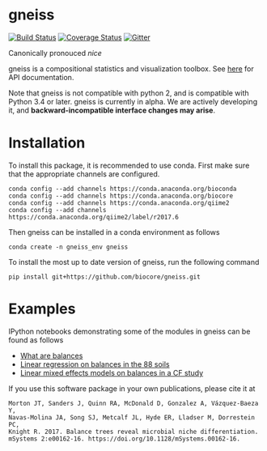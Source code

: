 # gneiss

[![Build Status](https://travis-ci.org/biocore/gneiss.png?branch=master)](https://travis-ci.org/biocore/gneiss)
[![Coverage Status](https://coveralls.io/repos/biocore/gneiss/badge.svg)](https://coveralls.io/r/biocore/gneiss)
[![Gitter](https://badges.gitter.im/biocore/gneiss.svg)](https://gitter.im/biocore/gneiss?utm_source=badge&utm_medium=badge&utm_campaign=pr-badge)

Canonically pronouced *nice*


gneiss is a compositional statistics and visualization toolbox.  See [here](https://biocore.github.io/gneiss/) for API documentation.
 
Note that gneiss is not compatible with python 2, and is compatible with Python 3.4 or later.
gneiss is currently in alpha.  We are actively developing it, and __backward-incompatible interface changes may arise__.

# Installation

To install this package, it is recommended to use conda.  First make sure that the appropriate channels are configured.

```
conda config --add channels https://conda.anaconda.org/bioconda
conda config --add channels https://conda.anaconda.org/biocore
conda config --add channels https://conda.anaconda.org/qiime2
conda config --add channels https://conda.anaconda.org/qiime2/label/r2017.6
```

Then gneiss can be installed in a conda environment as follows
```
conda create -n gneiss_env gneiss
```
To install the most up to date version of gneiss, run the following command

```
pip install git+https://github.com/biocore/gneiss.git
```

# Examples

IPython notebooks demonstrating some of the modules in gneiss can be found as follows

* [What are balances](https://github.com/biocore/gneiss/blob/master/ipynb/balance_trees.ipynb)
* [Linear regression on balances in the 88 soils](https://github.com/biocore/gneiss/blob/master/ipynb/88soils/88soils.ipynb)
* [Linear mixed effects models on balances in a CF study](https://github.com/biocore/gneiss/blob/master/ipynb/cfstudy/cfstudy.ipynb)


If you use this software package in your own publications, please cite it at
```
Morton JT, Sanders J, Quinn RA, McDonald D, Gonzalez A, Vázquez-Baeza Y, 
Navas-Molina JA, Song SJ, Metcalf JL, Hyde ER, Lladser M, Dorrestein PC, 
Knight R. 2017. Balance trees reveal microbial niche differentiation. 
mSystems 2:e00162-16. https://doi.org/10.1128/mSystems.00162-16.
```
